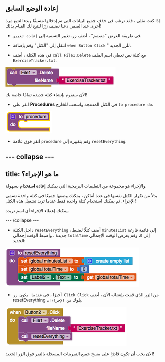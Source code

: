## إعادة الوضع السابق

إذا كنت مثلي ، فقد ترغب في حذف جميع البيانات التي تم إدخالها مسبقًا وبدء التتبع مرة أخرى عند الصفر. دعنا نضيف زرًا لنتيح لك القيام بذلك!

+ في طريقة العرض "مصمم" ، أضف زر. تغيير التسمية إلى `إعادة تعيين`.

+ انتقل إلى "الكتل" وقم بإضافة `when Button Click` " للزر الجديد.

+ في هذه الكتلة ، أضف `call File1.Delete` مع كتلة نص تعطي اسم الملف `ExerciseTracker.txt`.

![](images/s6FileDelete.png)

الآن ستقوم بإنشاء كتلة جديدة تمامًا خاصة بك!

+ انقر على **Procedures** في الكتل المدمجة واسحب للخارج `to procedure do`.

![](images/s6NewProc.png)

+ انقر فوق علامة `procedure` وقم بتغييره إلى `resetEverything`.

--- collapse ---
---
title: ما هو الإجراء؟
---

والإجراء هو مجموعة من التعليمات البرمجية التي يمكنك **إعادة استخدام** بسهولة.

بدلاً من تكرار الكتل نفسها في عدة أماكن ، يمكنك وضعها جميعًا في كتلة واحدة تسمى الإجراء. ثم يمكنك استخدام كتلة واحدة فقط عندما تريد تشغيل هذه الكتل!

يمكنك إعطاء الإجراء أي اسم تريده.

--- /collapse ---

+ داخل الكتلة `resetEverything` ، أضف كتلًا لضبط `minutesList` إلى قائمة فارغة جديدة ، واضبط الوقت إجمالي `totalTime` إلى `0`، وقم بعرض الوقت الإجمالي الجديد:

![](images/s6ResetProc.png)

+ أخيرًا ، في `عندما يكون زر Click Click` من الزر الذي قمت بإنشائه الآن ، أضف resetEverything بلوك `من الإجراءات`.

![](images/s6CallReset.png)

الآن يجب أن تكون قادرًا على مسح جميع التمرينات المسجلة بالنقر فوق الزر الجديد!

